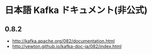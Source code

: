 日本語 Kafka ドキュメント(非公式)
=================================

0.8.2
-----
- http://kafka.apache.org/082/documentation.html
- http://yewton.github.io/kafka-doc-ja/082/index.html
